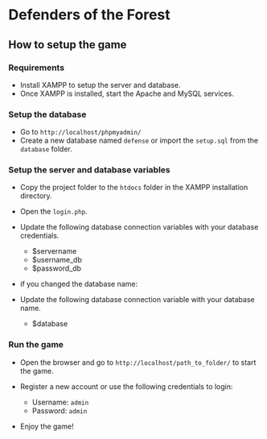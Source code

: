 # Defenders of the Forest

## How to setup the game

### Requirements

- Install XAMPP to setup the server and database.
- Once XAMPP is installed, start the Apache and MySQL services.

### Setup the database

- Go to `http://localhost/phpmyadmin/`
- Create a new database named `defense` or import the `setup.sql` from the `database` folder.

### Setup the server and database variables

- Copy the project folder to the `htdocs` folder in the XAMPP installation directory.
- Open the `login.php`.
- Update the following database connection variables with your database credentials.

  - $servername
  - $username_db
  - $password_db

- if you changed the database name:
- Update the following database connection variable with your database name.
  - $database

### Run the game

- Open the browser and go to `http://localhost/path_to_folder/` to start the game.
- Register a new account or use the following credentials to login:

  - Username: `admin`
  - Password: `admin`

- Enjoy the game!
